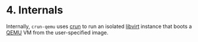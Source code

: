 # 4. Internals

Internally, `crun-qemu` uses [crun] to run an isolated [libvirt] instance that
boots a [QEMU] VM from the user-specified image.

[crun]: https://github.com/containers/crun
[libvirt]: https://libvirt.org/
[QEMU]: https://www.qemu.org/
